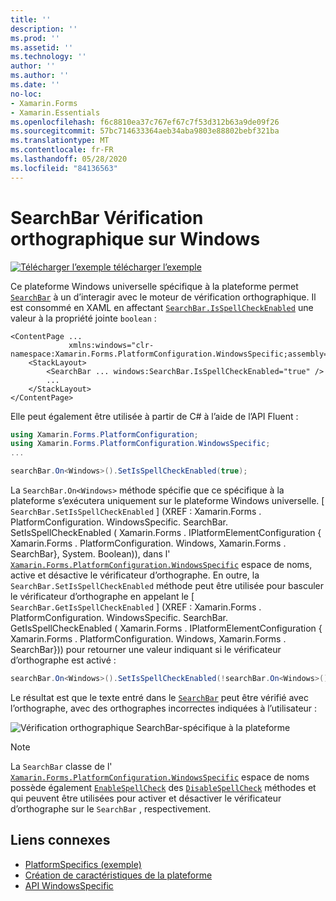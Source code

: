 ```yaml
---
title: ''
description: ''
ms.prod: ''
ms.assetid: ''
ms.technology: ''
author: ''
ms.author: ''
ms.date: ''
no-loc:
- Xamarin.Forms
- Xamarin.Essentials
ms.openlocfilehash: f6c8810ea37c767ef67c7f53d312b63a9de09f26
ms.sourcegitcommit: 57bc714633364aeb34aba9803e88802bebf321ba
ms.translationtype: MT
ms.contentlocale: fr-FR
ms.lasthandoff: 05/28/2020
ms.locfileid: "84136563"
---
```

# <a name="searchbar-spell-check-on-windows"></a>SearchBar Vérification orthographique sur Windows

[![Télécharger ](~/media/shared/download.png) l’exemple télécharger l’exemple](https://docs.microsoft.com/samples/xamarin/xamarin-forms-samples/userinterface-platformspecifics)

Ce plateforme Windows universelle spécifique à la plateforme permet [`SearchBar`](xref:Xamarin.Forms.SearchBar) à un d’interagir avec le moteur de vérification orthographique. Il est consommé en XAML en affectant [`SearchBar.IsSpellCheckEnabled`](xref:Xamarin.Forms.PlatformConfiguration.WindowsSpecific.SearchBar.IsSpellCheckEnabledProperty) une valeur à la propriété jointe `boolean` :

```xaml
<ContentPage ...
             xmlns:windows="clr-namespace:Xamarin.Forms.PlatformConfiguration.WindowsSpecific;assembly=Xamarin.Forms.Core">
    <StackLayout>
        <SearchBar ... windows:SearchBar.IsSpellCheckEnabled="true" />
        ...
    </StackLayout>
</ContentPage>
```

Elle peut également être utilisée à partir de C# à l’aide de l’API Fluent :

```csharp
using Xamarin.Forms.PlatformConfiguration;
using Xamarin.Forms.PlatformConfiguration.WindowsSpecific;
...

searchBar.On<Windows>().SetIsSpellCheckEnabled(true);
```

La `SearchBar.On<Windows>` méthode spécifie que ce spécifique à la plateforme s’exécutera uniquement sur le plateforme Windows universelle. [ `SearchBar.SetIsSpellCheckEnabled` ] (XREF : Xamarin.Forms . PlatformConfiguration. WindowsSpecific. SearchBar. SetIsSpellCheckEnabled ( Xamarin.Forms . IPlatformElementConfiguration { Xamarin.Forms . PlatformConfiguration. Windows, Xamarin.Forms . SearchBar}, System. Boolean)), dans l' [`Xamarin.Forms.PlatformConfiguration.WindowsSpecific`](xref:Xamarin.Forms.PlatformConfiguration.WindowsSpecific) espace de noms, active et désactive le vérificateur d’orthographe. En outre, la `SearchBar.SetIsSpellCheckEnabled` méthode peut être utilisée pour basculer le vérificateur d’orthographe en appelant le [ `SearchBar.GetIsSpellCheckEnabled` ] (XREF : Xamarin.Forms . PlatformConfiguration. WindowsSpecific. SearchBar. GetIsSpellCheckEnabled ( Xamarin.Forms . IPlatformElementConfiguration { Xamarin.Forms . PlatformConfiguration. Windows, Xamarin.Forms . SearchBar})) pour retourner une valeur indiquant si le vérificateur d’orthographe est activé :

```csharp
searchBar.On<Windows>().SetIsSpellCheckEnabled(!searchBar.On<Windows>().GetIsSpellCheckEnabled());
```

Le résultat est que le texte entré dans le [`SearchBar`](xref:Xamarin.Forms.SearchBar) peut être vérifié avec l’orthographe, avec des orthographes incorrectes indiquées à l’utilisateur :

![Vérification orthographique SearchBar-spécifique à la plateforme](searchbar-spell-check-images/searchbar-spellcheck.png "Vérification orthographique SearchBar-spécifique à la plateforme")

> [!NOTE]
> La `SearchBar` classe de l' [`Xamarin.Forms.PlatformConfiguration.WindowsSpecific`](xref:Xamarin.Forms.PlatformConfiguration.WindowsSpecific) espace de noms possède également [`EnableSpellCheck`](xref:Xamarin.Forms.PlatformConfiguration.WindowsSpecific.SearchBar.EnableSpellCheck*) des [`DisableSpellCheck`](xref:Xamarin.Forms.PlatformConfiguration.WindowsSpecific.SearchBar.DisableSpellCheck*) méthodes et qui peuvent être utilisées pour activer et désactiver le vérificateur d’orthographe sur le `SearchBar` , respectivement.

## <a name="related-links"></a>Liens connexes

- [PlatformSpecifics (exemple)](https://docs.microsoft.com/samples/xamarin/xamarin-forms-samples/userinterface-platformspecifics)
- [Création de caractéristiques de la plateforme](~/xamarin-forms/platform/platform-specifics/index.md#creating-platform-specifics)
- [API WindowsSpecific](xref:Xamarin.Forms.PlatformConfiguration.WindowsSpecific)
